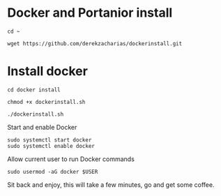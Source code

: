 # Docker and Portanior install

```
cd ~
```

```
wget https://github.com/derekzacharias/dockerinstall.git
```

# Install docker
```
cd docker install
```

```
chmod +x dockerinstall.sh
```

```
./dockerinstall.sh
```
Start and enable Docker
```
sudo systemctl start docker
sudo systemctl enable docker
```

Allow current user to run Docker commands
```
sudo usermod -aG docker $USER
```

Sit back and enjoy, this will take a few minutes, go and get some coffee.
